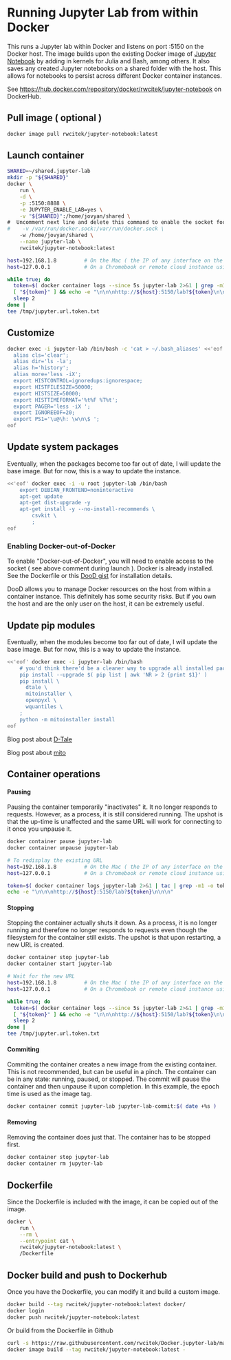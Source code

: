 # Running Jupyter Lab from within Docker

This runs a Jupyter lab within Docker and listens on port :5150 on the Docker host.
The image builds upon the existing Docker image of [Jupyter Notebook](https://hub.docker.com/r/jupyter/datascience-notebook) by adding in
kernels for Julia and Bash, among others.
It also saves any created Jupyter notebooks on a shared folder with the host.
This allows for notebooks to persist across different Docker container instances.

See https://hub.docker.com/repository/docker/rwcitek/jupyter-notebook on DockerHub.

## Pull image ( optional )
```bash
docker image pull rwcitek/jupyter-notebook:latest
```

## Launch container
```bash
SHARED=~/shared.jupyter-lab
mkdir -p "${SHARED}"
docker \
    run \
    -d \
    -p :5150:8888 \
    -e JUPYTER_ENABLE_LAB=yes \
    -v "${SHARED}":/home/jovyan/shared \
#  Uncomment next line and delete this command to enable the socket for Docker-out-of-Docker
#    -v /var/run/docker.sock:/var/run/docker.sock \
    -w /home/jovyan/shared \
    --name jupyter-lab \
    rwcitek/jupyter-notebook:latest

host=192.168.1.8         # On the Mac ( the IP of any interface on the host )
host=127.0.0.1           # On a Chromebook or remote cloud instance using ssh tunneling ( -L :5150:127.0.0.1:5150 )

while true; do
  token=$( docker container logs --since 5s jupyter-lab 2>&1 | grep -m1 -o token=.* )
  [ "${token}" ] && echo -e "\n\n\nhttp://${host}:5150/lab?${token}\n\n\n" && break
  sleep 2
done |
tee /tmp/jupyter.url.token.txt

```
## Customize
```bash
docker exec -i jupyter-lab /bin/bash -c 'cat > ~/.bash_aliases' <<'eof'
  alias cls='clear';
  alias dir='ls -la';
  alias h='history';
  alias more='less -iX';
  export HISTCONTROL=ignoredups:ignorespace;
  export HISTFILESIZE=50000;
  export HISTSIZE=50000;
  export HISTTIMEFORMAT='%t%F %T%t';
  export PAGER='less -iX ';
  export IGNOREEOF=20;
  export PS1='\u@\h: \w\n\$ ';
eof
```

## Update system packages
Eventually, when the packages become too far out of date, I will update the base image.
But for now, this is a way to update the instance.
```bash
<<'eof' docker exec -i -u root jupyter-lab /bin/bash
    export DEBIAN_FRONTEND=noninteractive
    apt-get update
    apt-get dist-upgrade -y
    apt-get install -y --no-install-recommends \
        csvkit \
        ;
eof
```

### Enabling Docker-out-of-Docker
To enable "Docker-out-of-Docker", you will need to enable access to the socket ( see above comment during launch ). 
Docker is already installed.  See the Dockerfile or this [DooD gist](https://gist.github.com/rwcitek/81a942d9b7e35d104e16d1591f93018a) for installation details.

DooD allows you to manage Docker resources on the host from within a container instance.  This definitely has some security risks.  But if you own the host and are the only user on the host, it can be extremely useful.

## Update pip modules
Eventually, when the modules become too far out of date, I will update the base image.
But for now, this is a way to update the instance.
```bash
<<'eof' docker exec -i jupyter-lab /bin/bash
    # you'd think there'd be a cleaner way to upgrade all installed packages
    pip install --upgrade $( pip list | awk 'NR > 2 {print $1}' )
    pip install \
      dtale \
      mitoinstaller \
      openpyxl \
      wquantiles \
    ;
    python -m mitoinstaller install
eof
```
Blog post about [D-Tale](https://towardsdatascience.com/d-tale-one-of-the-best-python-libraries-you-have-ever-seen-c2deecdfd2b)

Blog post about [mito](https://towardsdatascience.com/mito-part-1-an-introduction-a-python-package-which-will-improve-and-speed-up-your-analysis-17d9001bbfdc)

## Container operations
#### Pausing
Pausing the container temporarily "inactivates" it.  It no longer responds to requests.
However, as a process, it is still considered running.  The upshot is that the up-time is unaffected and 
the same URL will work for connecting to it once you unpause it.
```bash
docker container pause jupyter-lab
docker container unpause jupyter-lab

# To redisplay the existing URL
host=192.168.1.8         # On the Mac ( the IP of any interface on the host )
host=127.0.0.1           # On a Chromebook or remote cloud instance using ssh tunneling ( -L :5150:127.0.0.1:5150 )

token=$( docker container logs jupyter-lab 2>&1 | tac | grep -m1 -o token=.* )
echo -e "\n\n\nhttp://${host}:5150/lab?${token}\n\n\n"
```
#### Stopping
Stopping the container actually shuts it down.
As a process, it is no longer running and therefore no longer responds to requests
even though the filesystem for the container still exists.
The upshot is that upon restarting, a new URL is created.
```bash
docker container stop jupyter-lab
docker container start jupyter-lab

# Wait for the new URL
host=192.168.1.8         # On the Mac ( the IP of any interface on the host )
host=127.0.0.1           # On a Chromebook or remote cloud instance using ssh tunneling ( -L :5150:127.0.0.1:5150 )

while true; do
  token=$( docker container logs --since 5s jupyter-lab 2>&1 | grep -m1 -o token=.* )
  [ "${token}" ] && echo -e "\n\n\nhttp://${host}:5150/lab?${token}\n\n\n" && break
  sleep 2
done |
tee /tmp/jupyter.url.token.txt
```
#### Commiting
Commiting the container creates a new image from the existing container.
This is not recommended, but can be useful in a pinch.
The container can be in any state: running, paused, or stopped.
The commit will pause the container and then unpause it upon completion.
In this example, the epoch time is used as the image tag.
```bash
docker container commit jupyter-lab jupyter-lab-commit:$( date +%s )
```
#### Removing
Removing the container does just that.
The container has to be stopped first.
```bash
docker container stop jupyter-lab
docker container rm jupyter-lab
```

## Dockerfile
Since the Dockerfile is included with the image, it can be copied out of the image.
```bash
docker \
    run \
    --rm \
    --entrypoint cat \
    rwcitek/jupyter-notebook:latest \
    /Dockerfile
```
## Docker build and push to Dockerhub
Once you have the Dockerfile, you can modify it and build a custom image.
```bash
docker build --tag rwcitek/jupyter-notebook:latest docker/
docker login
docker push rwcitek/jupyter-notebook:latest
```
Or build from the Dockerfile in Github
```bash
curl -s https://raw.githubusercontent.com/rwcitek/Docker.jupyter-lab/main/docker/Dockerfile |
docker image build --tag rwcitek/jupyter-notebook:latest -
```


